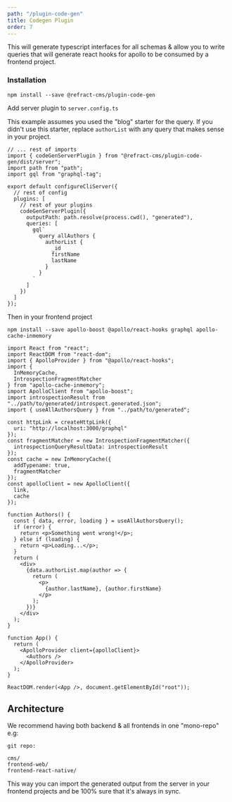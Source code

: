 ```yaml
---
path: "/plugin-code-gen"
title: Codegen Plugin
order: 7
---
```


This will generate typescript interfaces for all schemas & allow you to write queries that will generate react hooks for apollo to be consumed by a frontend project.

### Installation

```
npm install --save @refract-cms/plugin-code-gen
```

Add server plugin to `server.config.ts`

This example assumes you used the "blog" starter for the query. If you didn't use this starter, replace `authorList` with any query that makes sense in your project.

```tsx
// ... rest of imports
import { codeGenServerPlugin } from "@refract-cms/plugin-code-gen/dist/server";
import path from "path";
import gql from "graphql-tag";

export default configureCliServer({
  // rest of config
  plugins: [
    // rest of your plugins
    codeGenServerPlugin({
      outputPath: path.resolve(process.cwd(), "generated"),
      queries: [
        gql`
          query allAuthors {
            authorList {
              _id
              firstName
              lastName
            }
          }
        `
      ]
    })
  ]
});
```

Then in your frontend project

```
npm install --save apollo-boost @apollo/react-hooks graphql apollo-cache-inmemory
```

```tsx
import React from "react";
import ReactDOM from "react-dom";
import { ApolloProvider } from "@apollo/react-hooks";
import {
  InMemoryCache,
  IntrospectionFragmentMatcher
} from "apollo-cache-inmemory";
import ApolloClient from "apollo-boost";
import introspectionResult from "../path/to/generated/introspect.generated.json";
import { useAllAuthorsQuery } from "../path/to/generated";

const httpLink = createHttpLink({
  uri: "http://localhost:3000/graphql"
});
const fragmentMatcher = new IntrospectionFragmentMatcher({
  introspectionQueryResultData: introspectionResult
});
const cache = new InMemoryCache({
  addTypename: true,
  fragmentMatcher
});
const apolloClient = new ApolloClient({
  link,
  cache
});

function Authors() {
  const { data, error, loading } = useAllAuthorsQuery();
  if (error) {
    return <p>Something went wrong!</p>;
  } else if (loading) {
    return <p>Loading...</p>;
  }
  return (
    <div>
      {data.authorList.map(author => {
        return (
          <p>
            {author.lastName}, {author.firstName}
          </p>
        );
      })}
    </div>
  );
}

function App() {
  return (
    <ApolloProvider client={apolloClient}>
      <Authors />
    </ApolloProvider>
  );
}

ReactDOM.render(<App />, document.getElementById("root"));
```

## Architecture

We recommend having both backend & all frontends in one "mono-repo" e.g:

```
git repo:

cms/
frontend-web/
frontend-react-native/
```

This way you can import the generated output from the server in your frontend projects and be 100% sure that it's always in sync.
